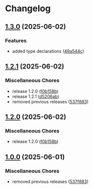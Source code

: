 # Changelog

## [1.3.0](https://github.com/nico-i/commitlint-plugin-spend/compare/v1.2.1...v1.3.0) (2025-06-02)


### Features

* added type declarations ([49a544c](https://github.com/nico-i/commitlint-plugin-spend/commit/49a544c7b43b26130516bb9fb1b8b2bc1b514a83))

## [1.2.1](https://github.com/nico-i/commitlint-plugin-spend/compare/v1.2.0...v1.2.1) (2025-06-02)

### Miscellaneous Chores

- release 1.2.0 ([f0b158b](https://github.com/nico-i/commitlint-plugin-spend/commit/f0b158b6774a8e74a68b21fb631af3e98ef061f4))
- release 1.2.1 ([d5206ab](https://github.com/nico-i/commitlint-plugin-spend/commit/d5206ab2b96a9006a720d140739414c896103ad7))
- removed previous releases ([537f883](https://github.com/nico-i/commitlint-plugin-spend/commit/537f883aa0c8cf5e4a89761cd177fc8fbc0fd058))

## [1.2.0](https://github.com/nico-i/commitlint-plugin-spend/compare/v1.0.0...v1.2.0) (2025-06-02)

### Miscellaneous Chores

- release 1.2.0 ([f0b158b](https://github.com/nico-i/commitlint-plugin-spend/commit/f0b158b6774a8e74a68b21fb631af3e98ef061f4))

## [1.0.0](https://github.com/nico-i/commitlint-plugin-spend/compare/v1.2.0...v1.0.0) (2025-06-01)

### Miscellaneous Chores

- removed previous releases ([537f883](https://github.com/nico-i/commitlint-plugin-spend/commit/537f883aa0c8cf5e4a89761cd177fc8fbc0fd058))
